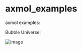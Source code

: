 # axmol_examples
 axmol examples:
 
 
Bubble Universe:

![image](https://user-images.githubusercontent.com/8652787/220660400-6a6ce8bb-261e-42c9-875d-ec81417978a1.png)

 
